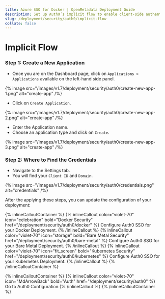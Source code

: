 ```yaml
---
title: Azure SSO for Docker | OpenMetadata Deployment Guide
description: Set up Auth0’s implicit flow to enable client-side authentication for public-facing apps using direct token issuance and frontend validation.
slug: /deployment/security/auth0/implicit-flow
collate: false
---
```


# Implicit Flow

### Step 1: Create a New Application

- Once you are on the Dashboard page, click on `Applications > Applications` available on the left-hand side panel.

{% image 
src="/images/v1.7/deployment/security/auth0/create-new-app-1.png" 
alt="create-app" /%}

- Click on `Create Application`.

{% image 
src="/images/v1.7/deployment/security/auth0/create-new-app-2.png" 
alt="create-app" /%}

- Enter the Application name.
- Choose an application type and click on `Create`.

{% image 
src="/images/v1.7/deployment/security/auth0/create-new-app-3.png" 
alt="create-app" /%}

### Step 2: Where to Find the Credentials

- Navigate to the Settings tab. 
- You will find your `Client ID` and `Domain`.

{% image 
src="/images/v1.7/deployment/security/auth0/credentials.png" 
alt="credentials" /%}

After the applying these steps, you can update the configuration of your deployment:

{% inlineCalloutContainer %}
  {% inlineCallout
    color="violet-70"
    icon="celebration"
    bold="Docker Security"
    href="/deployment/security/auth0/docker" %}
    Configure Auth0 SSO for your Docker Deployment.
  {% /inlineCallout %}
  {% inlineCallout
    color="violet-70"
    icon="storage"
    bold="Bare Metal Security"
    href="/deployment/security/auth0/bare-metal" %}
    Configure Auth0 SSO for your Bare Metal Deployment.
  {% /inlineCallout %}
  {% inlineCallout
    color="violet-70"
    icon="fit_screen"
    bold="Kubernetes Security"
    href="/deployment/security/auth0/kubernetes" %}
    Configure Auth0 SSO for your Kubernetes Deployment.
  {% /inlineCallout %}
{% /inlineCalloutContainer %}



{% inlineCalloutContainer %}
  {% inlineCallout
    color="violet-70"
    icon="MdArrowBack"
    bold="Auth"
    href="/deployment/security/auth0" %}
    Go to Auth0 Configuration
  {% /inlineCallout %}
{% /inlineCalloutContainer %}